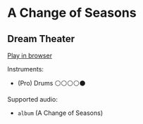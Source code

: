 # A Change of Seasons

## Dream Theater


[Play in browser](http://pages.cs.wisc.edu/~tolly/customs/dream-theater/a-change-of-seasons)

Instruments:

  * (Pro) Drums ⚪️⚪️⚪️⚪️⚫️

Supported audio:

  * `album` (A Change of Seasons)

